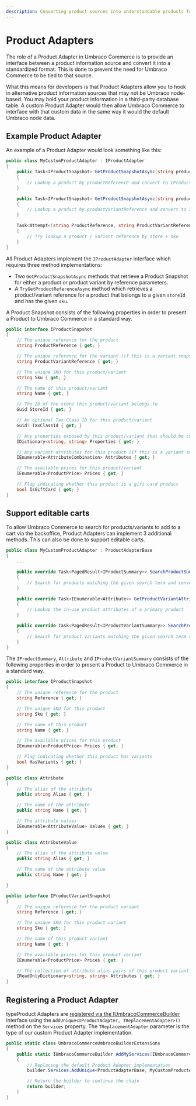 ```yaml
---
description: Converting product sources into understandable products for Umbraco Commerce.
---
```


# Product Adapters

The role of a Product Adapter in Umbraco Commerce is to provide an interface between a product information source and convert it into a standardized format. This is done to prevent the need for Umbraco Commerce to be tied to that source.

What this means for developers is that Product Adapters allow you to hook in alternative product information sources that may not be Umbraco node-based. You may hold your product information in a third-party database table. A custom Product Adapter would then allow Umbraco Commerce to interface with that custom data in the same way it would the default Umbraco node data.

## Example Product Adapter

An example of a Product Adapter would look something like this:

```csharp
public class MyCustomProductAdapter : IProductAdapter
{
    public Task<IProductSnapshot> GetProductSnapshotAsync(string productReference, string languageIsoCode)
    {
        // Lookup a product by productReference and convert to IProductSnapshot
    }

    public Task<IProductSnapshot> GetProductSnapshotAsync(string productReference, string productVariantReference, string languageIsoCode)
    {
        // Lookup a product by productVariantReference and convert to IProductSnapshot
    }

    Task<Attempt<(string ProductReference, string ProductVariantReference)>> TryGetProductReferenceAsync(Guid storeId, string sku)
    {
        // Try lookup a product / variant reference by store + sku
    }
}

```

All Product Adapters implement the `IProductAdapter` interface which requires three method implementations:

* Two `GetProductSnapshotAsync` methods that retrieve a Product Snapshot for either a product or product variant by reference parameters.
* A `TryGetProductReferenceAsync` method which retrieves a product/variant reference for a product that belongs to a given `storeId` and has the given `sku`.

A Product Snapshot consists of the following properties in order to present a Product to Umbraco Commerce in a standard way.

```csharp
public interface IProductSnapshot
{
    // The unique reference for the product
    string ProductReference { get; }

    // The unique reference for the variant (if this is a variant snapshot)
    string ProductVariantReference { get; }

    // The unique SKU for this product/variant
    string Sku { get; }

    // The name of this product/variant
    string Name { get; }

    // The ID of the store this product/variant belongs to
    Guid StoreId { get; }

    // An optional Tax Class ID for this product/variant
    Guid? TaxClassId { get; }

    // Any properties exposed by this product/variant that should be copied to the orderline
    IDictionary<string, string> Properties { get; }

    // Any variant attributes for this product (if this is a variant snapshot)
    IEnumerable<AttributeCombination> Attributes { get; }

    // The available prices for this product/variant
    IEnumerable<ProductPrice> Prices { get; }

    // Flag indicating whether this product is a gift card product
    bool IsGiftCard { get; }
}

```

## Support editable carts

To allow Umbraco Commerce to search for products/variants to add to a cart via the backoffice, Product Adapters can implement 3 additional methods. This can also be done to support editable carts.

```csharp
public class MyCustomProductAdapter : ProductAdapterBase
{
    ... 

    public override Task<PagedResult<IProductSummary>> SearchProductSummariesAsync(Guid storeId, string languageIsoCode, string searchTerm, long currentPage = 1, long itemsPerPage = 50)
    {
        // Search for products matching the given search term and convert to a IProductSummary
    }

    public override Task<IEnumerable<Attribute>> GetProductVariantAttributesAsync(Guid storeId, string productReference, string languageIsoCode)
    {
        // Lookup the in-use product attributes of a primary product
    }

    public override Task<PagedResult<IProductVariantSummary>> SearchProductVariantSummariesAsync(Guid storeId, string productReference, string languageIsoCode, string searchTerm, IDictionary<string, IEnumerable<string>> attributes, long currentPage = 1, long itemsPerPage = 50)
    {
        // Search for product variants matching the given search term and/or the given attributes and convert to a IProductVariantSummary
    }
}

```

The `IProductSummary`, `Attribute` and `IProductVariantSummary` consists of the following properties in order to present a Product to Umbraco Commerce in a standard way.

```csharp
public interface IProductSnapshot
{
    // The unique reference for the product
    string Reference { get; }

    // The unique SKU for this product 
    string Sku { get; }

    // The name of this product 
    string Name { get; }

    // The available prices for this product 
    IEnumerable<ProductPrice> Prices { get; }

    // Flag indicating whether this product has variants
    bool HasVariants { get; }
}

public class Attribute 
{
    // The alias of the attribute
    public string Alias { get; }

    // The name of the attribute
    public string Name { get; }

    // The attribute values
    IEnumerable<AttributeValue> Values { get; }
}

public class AttributeValue
{
    // The alias of the attribute value
    public string Alias { get; }

    // The name of the attribute value
    public string Name { get; }

}

public interface IProductVariantSnapshot
{
    // The unique reference for the product variant
    string Reference { get; }

    // The unique SKU for this product variant
    string Sku { get; }

    // The name of this product variant
    string Name { get; }

    // The available prices for this product variant
    IEnumerable<ProductPrice> Prices { get; }

    // The collection of attribute alias pairs of this product variant
    IReadOnlyDictionary<string, string> Attributes { get; }
}

```

## Registering a Product Adapter

typeProduct Adapters are [registered via the IUmbracoCommerceBuilder](umbraco-commerce-builder.md) interface using the `AddUnique<IProductAdapter, TReplacementAdapter>()` method on the `Services` property. The `TReplacementAdapter` parameter is the type of our custom Product Adapter implementation.

```csharp
public static class UmbracoCommerceUmbracoBuilderExtensions
{
    public static IUmbracoCommerceBuilder AddMyServices(IUmbracoCommerceBuilder builder)
    {
        // Replacing the default Product Adapter implementation
        builder.Services.AddUnique<ProductAdapterBase, MyCustomProductAdapter>();

        // Return the builder to continue the chain
        return builder;
    }
}
```
